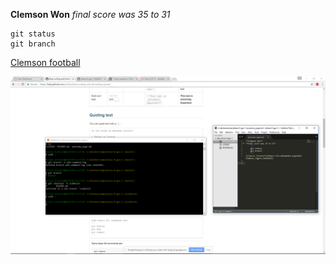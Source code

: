 **Clemson Won**
*final score was 35 to 31*

    git status
    git branch


[Clemson football](https://en.wikipedia.org/wiki/Clemson_Tigers_football)

![Screen shot](gps1.png)

      

